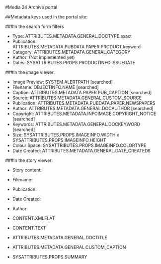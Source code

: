 #Media 24 Archive portal

##Metadata keys used in the portal site:

###In the search form filters
* Type: ATTRIBUTES.METADATA.GENERAL.DOCTYPE.exact
* Publication: ATTRIBUTES.METADATA.PUBDATA.PAPER.PRODUCT.keyword
* Category: ATTRIBUTES.METADATA.GENERAL.CATEGORY
* Author: (Not implemented yet)
* Dates: SYSATTRIBUTES.PROPS.PRODUCTINFO.ISSUEDATE

###In the image viewer:
* Image Preview: SYSTEM.ALERTPATH [searched]
* Filename: OBJECTINFO.NAME [searched]
* Caption: ATTRIBUTES.METADATA.PAPER.PUB_CAPTION [searched]
* Source: ATTRIBUTES.METADATA.GENERAL.CUSTOM_SOURCE
* Publication: ATTRIBUTES.METADATA.PUBDATA.PAPER.NEWSPAPERS
* Author: ATTRIBUTES.METADATA.GENERAL.DOCAUTHOR [searched]
* Copyright: ATTRIBUTES.METADATA.INFOIMAGE.COPYRIGHT_NOTICE [searched]
* Keywords: ATTRIBUTES.METADATA.GENERAL.DOCKEYWORD [searched]
* Size: SYSATTRIBUTES.PROPS.IMAGEINFO.WIDTH x SYSATTRIBUTES.PROPS.IMAGEINFO.HEIGHT
* Colour Space: SYSATTRIBUTES.PROPS.IMAGEINFO.COLORTYPE
* Date Created: ATTRIBUTES.METADATA.GENERAL.DATE_CREATEDß

###In the story viewer:
* Story content: 
* Filename:
* Publication:
* Date Created:
* Author:





* CONTENT.XMLFLAT
* CONTENT.TEXT
* ATTRIBUTES.METADATA.GENERAL.DOCTITLE
* ATTRIBUTES.METADATA.GENERAL.CUSTOM_CAPTION
* SYSATTRIBUTES.PROPS.SUMMARY
